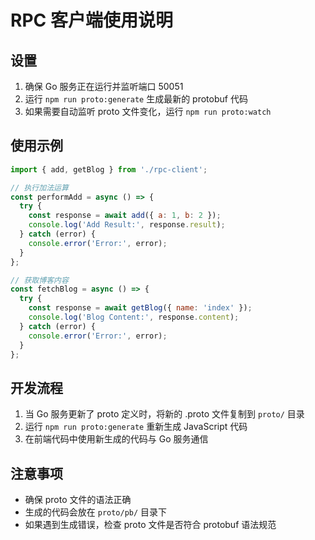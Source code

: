 # RPC 客户端使用说明

## 设置

1. 确保 Go 服务正在运行并监听端口 50051
2. 运行 `npm run proto:generate` 生成最新的 protobuf 代码
3. 如果需要自动监听 proto 文件变化，运行 `npm run proto:watch`

## 使用示例

```javascript
import { add, getBlog } from './rpc-client';

// 执行加法运算
const performAdd = async () => {
  try {
    const response = await add({ a: 1, b: 2 });
    console.log('Add Result:', response.result);
  } catch (error) {
    console.error('Error:', error);
  }
};

// 获取博客内容
const fetchBlog = async () => {
  try {
    const response = await getBlog({ name: 'index' });
    console.log('Blog Content:', response.content);
  } catch (error) {
    console.error('Error:', error);
  }
};
```

## 开发流程

1. 当 Go 服务更新了 proto 定义时，将新的 .proto 文件复制到 `proto/` 目录
2. 运行 `npm run proto:generate` 重新生成 JavaScript 代码
3. 在前端代码中使用新生成的代码与 Go 服务通信

## 注意事项

- 确保 proto 文件的语法正确
- 生成的代码会放在 `proto/pb/` 目录下
- 如果遇到生成错误，检查 proto 文件是否符合 protobuf 语法规范